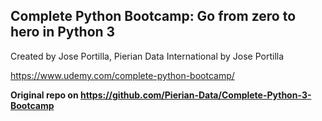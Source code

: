 ## Complete Python Bootcamp: Go from zero to hero in Python 3
Created by Jose Portilla, Pierian Data International by Jose Portilla

https://www.udemy.com/complete-python-bootcamp/

__Original repo on https://github.com/Pierian-Data/Complete-Python-3-Bootcamp__
